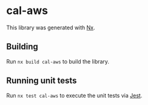 # cal-aws

This library was generated with [Nx](https://nx.dev).

## Building

Run `nx build cal-aws` to build the library.

## Running unit tests

Run `nx test cal-aws` to execute the unit tests via [Jest](https://jestjs.io).
